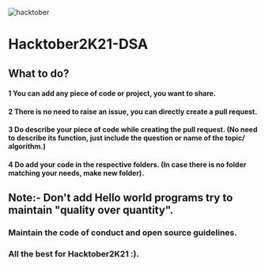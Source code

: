 ![hacktober](https://user-images.githubusercontent.com/73641466/135753072-1416b24c-cef1-4d31-96ed-6188df76f1e2.jpg)
# Hacktober2K21-DSA
## What to do?
#### 1 You can add any piece of code or project, you want to share.
#### 2 There is no need to raise an issue, you can directly create a pull request.
#### 3 Do describe your piece of code while creating the pull request. (No need to describe its function, just include the question or name of the topic/ algorithm.)
#### 4 Do add your code in the respective folders. (In case there is no folder matching your needs, make new folder).
## Note:- Don't add Hello world programs try to maintain **"quality over quantity".**

### **Maintain the code of conduct and open source guidelines.**
### All the best for Hacktober2K21 :).
